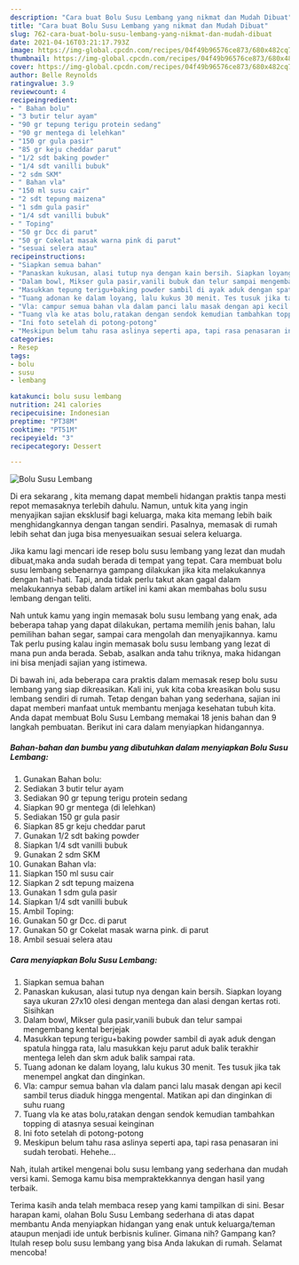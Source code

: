 ```yaml
---
description: "Cara buat Bolu Susu Lembang yang nikmat dan Mudah Dibuat"
title: "Cara buat Bolu Susu Lembang yang nikmat dan Mudah Dibuat"
slug: 762-cara-buat-bolu-susu-lembang-yang-nikmat-dan-mudah-dibuat
date: 2021-04-16T03:21:17.793Z
image: https://img-global.cpcdn.com/recipes/04f49b96576ce873/680x482cq70/bolu-susu-lembang-foto-resep-utama.jpg
thumbnail: https://img-global.cpcdn.com/recipes/04f49b96576ce873/680x482cq70/bolu-susu-lembang-foto-resep-utama.jpg
cover: https://img-global.cpcdn.com/recipes/04f49b96576ce873/680x482cq70/bolu-susu-lembang-foto-resep-utama.jpg
author: Belle Reynolds
ratingvalue: 3.9
reviewcount: 4
recipeingredient:
- " Bahan bolu"
- "3 butir telur ayam"
- "90 gr tepung terigu protein sedang"
- "90 gr mentega di lelehkan"
- "150 gr gula pasir"
- "85 gr keju cheddar parut"
- "1/2 sdt baking powder"
- "1/4 sdt vanilli bubuk"
- "2 sdm SKM"
- " Bahan vla"
- "150 ml susu cair"
- "2 sdt tepung maizena"
- "1 sdm gula pasir"
- "1/4 sdt vanilli bubuk"
- " Toping"
- "50 gr Dcc di parut"
- "50 gr Cokelat masak warna pink di parut"
- "sesuai selera atau"
recipeinstructions:
- "Siapkan semua bahan"
- "Panaskan kukusan, alasi tutup nya dengan kain bersih. Siapkan loyang saya ukuran 27x10 olesi dengan mentega dan alasi dengan kertas roti. Sisihkan"
- "Dalam bowl, Mikser gula pasir,vanili bubuk dan telur sampai mengembang kental berjejak"
- "Masukkan tepung terigu+baking powder sambil di ayak aduk dengan spatula hingga rata, lalu masukkan keju parut aduk balik terakhir mentega leleh dan skm aduk balik sampai rata."
- "Tuang adonan ke dalam loyang, lalu kukus 30 menit. Tes tusuk jika tak menempel angkat dan dinginkan."
- "Vla: campur semua bahan vla dalam panci lalu masak dengan api kecil sambil terus diaduk hingga mengental. Matikan api dan dinginkan di suhu ruang"
- "Tuang vla ke atas bolu,ratakan dengan sendok kemudian tambahkan topping di atasnya sesuai keinginan"
- "Ini foto setelah di potong-potong"
- "Meskipun belum tahu rasa aslinya seperti apa, tapi rasa penasaran ini sudah terobati. Hehehe..."
categories:
- Resep
tags:
- bolu
- susu
- lembang

katakunci: bolu susu lembang 
nutrition: 241 calories
recipecuisine: Indonesian
preptime: "PT38M"
cooktime: "PT51M"
recipeyield: "3"
recipecategory: Dessert

---
```



![Bolu Susu Lembang](https://img-global.cpcdn.com/recipes/04f49b96576ce873/680x482cq70/bolu-susu-lembang-foto-resep-utama.jpg)

Di era  sekarang , kita memang dapat membeli hidangan praktis tanpa mesti repot memasaknya terlebih dahulu. Namun, untuk kita yang ingin menyajikan sajian eksklusif bagi keluarga, maka kita memang lebih baik menghidangkannya dengan tangan sendiri. Pasalnya, memasak di rumah lebih sehat dan juga bisa menyesuaikan sesuai selera keluarga.

Jika kamu lagi mencari ide resep bolu susu lembang yang lezat dan mudah dibuat,maka anda sudah berada di tempat yang tepat. Cara membuat bolu susu lembang  sebenarnya gampang dilakukan jika kita melakukannya dengan hati-hati. Tapi, anda tidak perlu takut akan gagal dalam melakukannya 
sebab dalam artikel ini kami akan membahas bolu susu lembang dengan teliti.  



Nah untuk kamu yang ingin memasak bolu susu lembang yang enak, ada beberapa tahap yang dapat dilakukan, pertama memilih jenis bahan, lalu pemilihan bahan segar, sampai cara mengolah dan menyajikannya. kamu Tak perlu pusing kalau ingin memasak bolu susu lembang yang lezat di mana pun anda berada. Sebab, asalkan anda  tahu triknya, maka hidangan ini bisa menjadi sajian yang istimewa.

Di bawah ini, ada beberapa cara praktis  dalam memasak resep bolu susu lembang yang siap dikreasikan. Kali ini, yuk kita coba kreasikan bolu susu lembang sendiri di rumah. Tetap dengan bahan yang sederhana, sajian ini dapat memberi manfaat untuk membantu menjaga kesehatan tubuh kita. Anda dapat membuat Bolu Susu Lembang memakai 18 jenis bahan dan 9 langkah pembuatan. Berikut ini cara dalam menyiapkan hidangannya.

<!--inarticleads1-->

##### Bahan-bahan dan bumbu yang dibutuhkan dalam menyiapkan Bolu Susu Lembang:

1. Gunakan  Bahan bolu:
1. Sediakan 3 butir telur ayam
1. Sediakan 90 gr tepung terigu protein sedang
1. Siapkan 90 gr mentega (di lelehkan)
1. Sediakan 150 gr gula pasir
1. Siapkan 85 gr keju cheddar parut
1. Gunakan 1/2 sdt baking powder
1. Siapkan 1/4 sdt vanilli bubuk
1. Gunakan 2 sdm SKM
1. Gunakan  Bahan vla:
1. Siapkan 150 ml susu cair
1. Siapkan 2 sdt tepung maizena
1. Gunakan 1 sdm gula pasir
1. Siapkan 1/4 sdt vanilli bubuk
1. Ambil  Toping:
1. Gunakan 50 gr Dcc. di parut
1. Gunakan 50 gr Cokelat masak warna pink. di parut
1. Ambil sesuai selera atau




<!--inarticleads2-->

##### Cara menyiapkan Bolu Susu Lembang:

1. Siapkan semua bahan
1. Panaskan kukusan, alasi tutup nya dengan kain bersih. Siapkan loyang saya ukuran 27x10 olesi dengan mentega dan alasi dengan kertas roti. Sisihkan
1. Dalam bowl, Mikser gula pasir,vanili bubuk dan telur sampai mengembang kental berjejak
1. Masukkan tepung terigu+baking powder sambil di ayak aduk dengan spatula hingga rata, lalu masukkan keju parut aduk balik terakhir mentega leleh dan skm aduk balik sampai rata.
1. Tuang adonan ke dalam loyang, lalu kukus 30 menit. Tes tusuk jika tak menempel angkat dan dinginkan.
1. Vla: campur semua bahan vla dalam panci lalu masak dengan api kecil sambil terus diaduk hingga mengental. Matikan api dan dinginkan di suhu ruang
1. Tuang vla ke atas bolu,ratakan dengan sendok kemudian tambahkan topping di atasnya sesuai keinginan
1. Ini foto setelah di potong-potong
1. Meskipun belum tahu rasa aslinya seperti apa, tapi rasa penasaran ini sudah terobati. Hehehe...




Nah, itulah artikel mengenai  bolu susu lembang  yang sederhana dan mudah versi kami. Semoga kamu bisa mempraktekkannya dengan hasil yang terbaik. 

Terima kasih anda telah membaca resep yang kami tampilkan di sini. Besar harapan kami, olahan  Bolu Susu Lembang sederhana di atas dapat membantu Anda menyiapkan hidangan yang enak untuk keluarga/teman ataupun menjadi ide untuk berbisnis kuliner. Gimana nih? Gampang kan? Itulah resep bolu susu lembang yang bisa Anda lakukan di rumah. Selamat mencoba!

